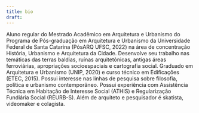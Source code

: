 ```yaml
---
title: bio
draft:
---
```

Aluno regular do Mestrado Acadêmico em Arquitetura e Urbanismo do Programa de Pós-graduação em Arquitetura e Urbanismo da Universidade Federal de Santa Catarina (PósARQ UFSC, 2022) na área de concentração História, Urbanismo e Arquitetura da Cidade. Desenvolve seu trabalho nas temáticas das terras baldias, ruínas arquitetônicas, antigas áreas ferroviárias, apropriações socioespaciais e cartografia social. Graduado em Arquitetura e Urbanismo (UNIP, 2020) e curso técnico em Edificações (ETEC, 2015). Possui interesse nas linhas de pesquisa sobre filosofia, política e urbanismo contemporâneo. Possui experiência com Assistência Técnica em Habitação de Interesse Social (ATHIS) e Regularização Fundiária Social (REURB-S). Além de arquiteto e pesquisador é skatista, videomaker e colagista.